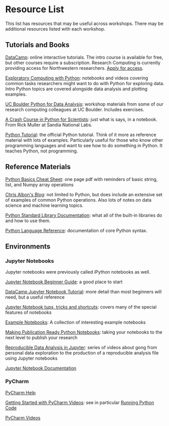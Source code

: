 # Resource List

This list has resources that may be useful across workshops.  There may be additional resources listed with each workshop.


## Tutorials and Books

[DataCamp](https://www.datacamp.com): online interactive tutorials.  The intro course is available for free, but other courses require a subscription.  Research Computing is currently providing access for Northwestern researchers.  [Apply for access](http://www.it.northwestern.edu/research/campus-events/data-camp.html).

[Exploratory Computing with Python](http://mbakker7.github.io/exploratory_computing_with_python/): notebooks and videos covering common tasks researchers might want to do with Python for exploring data.  Intro Python topics are covered alongside data analysis and plotting examples.

[UC Boulder Python for Data Analysis](https://github.com/ResearchComputing/Meetup-Fall-2013): workshop materials from some of our research computing colleagues at UC Boulder.  Includes exercises.

[A Crash Course in Python for Scientists](http://nbviewer.jupyter.org/gist/rpmuller/5920182): just what is says, in a notebook.  From Rick Muller at Sandia National Labs.

[Python Tutorial](https://docs.python.org/3/tutorial/index.html): the official Python tutorial.  Think of it more as reference material with lots of examples.  Particularly useful for those who know other programming languages and want to see how to do something in Python.  It teaches Python, not programming.


## Reference Materials

[Python Basics Cheat Sheet](https://s3.amazonaws.com/assets.datacamp.com/blog_assets/PythonForDataScience.pdf): one page pdf with reminders of basic string, list, and Numpy array operations

[Chris Albon's Blog](https://chrisalbon.com/#Blog): not limited to Python, but does include an extensive set of examples of common Python operations.  Also lots of notes on data science and machine learning topics.

[Python Standard Library Documentation](https://docs.python.org/3.6/library/index.html): what all of the built-in libraries do and how to use them.

[Python Language Reference](https://docs.python.org/3.6/reference/index.html#reference-index): documentation of core Python syntax. 

## Environments

### Jupyter Notebooks 

Jupyter notebooks were previously called iPython notebooks as well.

[Jupyter Notebook Beginner Guide](http://jupyter-notebook-beginner-guide.readthedocs.io/en/latest/index.html): a good place to start

[DataCamp Jupyter Notebook Tutorial](https://www.datacamp.com/community/tutorials/tutorial-jupyter-notebook): more detail than most beginners will need, but a useful reference

[Jupyter Notebook tups, tricks and shortcuts](https://www.dataquest.io/blog/jupyter-notebook-tips-tricks-shortcuts/): covers many of the special features of notebooks

[Example Notebooks](https://github.com/jupyter/jupyter/wiki/A-gallery-of-interesting-Jupyter-Notebooks): A collection of interesting example notebooks

[Making Publication Ready Python Notebooks](http://blog.juliusschulz.de/blog/ultimate-ipython-notebook): taking your notebooks to the next level to publish your research

[Reproducible Data Analysis in Jupyter](http://jakevdp.github.io/blog/2017/03/03/reproducible-data-analysis-in-jupyter/): series of videos about gong from personal data exploration to the production of a reproducible analysis file using Jupyter notebooks

[Jupyter Notebook Documentation](http://jupyter-notebook.readthedocs.io/en/latest/examples/Notebook/Notebook%20Basics.html)

### PyCharm

[PyCharm Help](https://www.jetbrains.com/help/pycharm/meet-pycharm.html)

[Getting Started with PyCharm Videos](https://www.youtube.com/watch?v=5rSBPGGLkW0): see in particular [Running Python Code](https://www.youtube.com/watch?v=JLfd9LOdu_U&t=15s)

[PyCharm Videos](https://www.youtube.com/playlist?list=PLQ176FUIyIUY5Ii58pzoZhS_3qIBL80nz)

